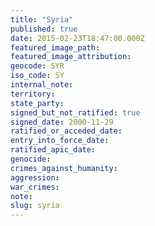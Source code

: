 ```yaml
---
title: "Syria"
published: true
date: 2015-02-23T18:47:00.000Z
featured_image_path:
featured_image_attribution:
geocode: SYR
iso_code: SY
internal_note:
territory:
state_party:
signed_but_not_ratified: true
signed_date: 2000-11-29
ratified_or_acceded_date:
entry_into_force_date:
ratified_apic_date:
genocide:
crimes_against_humanity:
aggression:
war_crimes:
note:
slug: syria
---
```


